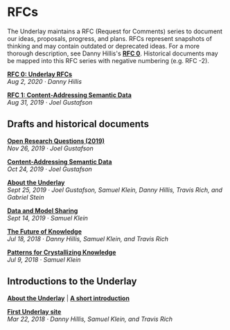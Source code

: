 # RFCs

The Underlay maintains a RFC (Request for Comments) series to document our ideas, proposals, progress, and plans. RFCs represent snapshots of thinking and may contain outdated or deprecated ideas. For a more thorough description, see Danny Hillis's [**RFC 0**](https://www.underlay.org/pub/urfcs/release/1). Historical documents may be mapped into this RFC series with negative numbering (e.g. RFC -2).

[**RFC 0: Underlay RFCs**](https://www.underlay.org/pub/urfcs/release/1)
<br/>*Aug 2, 2020 · Danny Hillis*

[**RFC 1: Content-Addressing Semantic Data**](https://notes.knowledgefutures.org/pub/ic0grz58)
<br/>*Aug 31, 2019 · Joel Gustafson*  


## Drafts and historical documents

[**Open Research Questions (2019)**](https://www.underlay.org/pub/research-questions)
<br/>*Nov 26, 2019 · Joel Gustafson*

[**Content-Addressing Semantic Data**](https://notes.knowledgefutures.org/pub/ic0grz58)
<br/>*Oct 24, 2019 · Joel Gustafson*

[**About the Underlay**](https://www.underlay.org/pub/tdefqg1q)
<br/>*Sept 25, 2019 · Joel Gustafson, Samuel Klein, Danny Hillis, Travis Rich, and Gabriel Stein*

[**Data and Model Sharing**](https://www.underlay.org/pub/data-sharing-questions/release/4)
<br/>*Sept 14, 2019 · Samuel Klein*

[**The Future of Knowledge**](https://www.underlay.org/pub/future)
<br/>*Jul 18, 2018 · Danny Hillis, Samuel Klein, and Travis Rich*

[**Patterns for Crystallizing Knowledge**](https://www.underlay.org/pub/up)
<br/>*Jul 9, 2018 · Samuel Klein*


## Introductions to the Underlay

[**About the Underlay**](https://www.underlay.org/pub/tdefqg1q)  |  [**A short introduction**](https://www.underlay.org/pub/short-intro)

[**First Underlay site**](https://underlay.mit.edu)
<br/>*Mar 22, 2018 · Danny Hillis, Samuel Klein, and Travis Rich*


